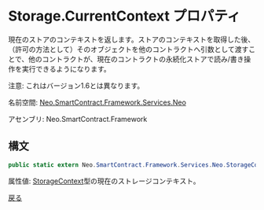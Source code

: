# Storage.CurrentContext プロパティ

現在のストアのコンテキストを返します。ストアのコンテキストを取得した後、（許可の方法として）そのオブジェクトを他のコントラクトへ引数として渡すことで、他のコントラクトが、現在のコントラクトの永続化ストアで読み/書き操作を実行できるようになります。

注意: これはバージョン1.6とは異なります。

名前空間: [Neo.SmartContract.Framework.Services.Neo](../../neo.md)

アセンブリ: Neo.SmartContract.Framework

## 構文

```c#
public static extern Neo.SmartContract.Framework.Services.Neo.StorageContext CurrentContext {get;}
```

属性値: [StorageContext](../StorageContext.md)型の現在のストレージコンテキスト。



[戻る](../Storage.md)
